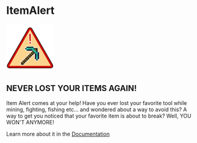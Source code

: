 # ItemAlert
 
<img src="logo.png" alt="Item Alert Icon" style="float: center; margin-right: 10px;" width=25% height=50% />

## NEVER LOST YOUR ITEMS AGAIN!

Item Alert comes at your help!
Have you ever lost your favorite tool while mining, fighting, fishing etc... and wondered about a way to avoid this?
A way to get you noticed that your favorite item is about to break?
Well, YOU WON'T ANYMORE!

Learn more about it in the [Documentation](https://jimiit92.github.io/ItemAlert/)
